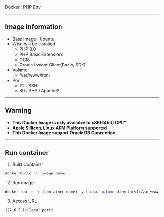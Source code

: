 Docker : PHP Env
***
## Image information
- Base Image : Ubuntu
- What will be installed
    - PHP 8.0
    - PHP Basic Extensions
    - OCI8
    - Oracle Instant Client(Basic, SDK)
- Volume
    - /var/www/html
- Port
    - 22 : SSH
    - 80 : PHP / Apache2
***
## Warning
- **This Docker Image is only available to x86(64bit) CPU"**
- **Apple Sillicon, Linux ARM Platform supported**
- **This Docker Image support Oracle DB Connection**
***
## Run container
1. Build Container

```bash
docker build -t (image name) .
```

2. Run image

```bash
docker run -d -n (container name) -v (local volume directory):/var/www/html -p (local port):80 (image name)
```

3. Access URL

```text 
127.0.0.1:(local port)
```
